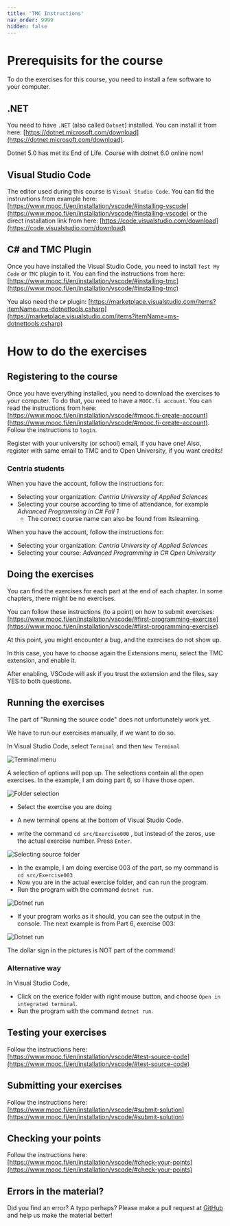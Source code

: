 ```yaml
---
title: 'TMC Instructions'
nav_order: 9999
hidden: false
---
```


# Prerequisits for the course


To do the exercises for this course, you need to install a few software to your computer.

## .NET
You need to have `.NET` (also called `Dotnet`) installed. You can install it from here: [https://dotnet.microsoft.com/download](https://dotnet.microsoft.com/download). 

<Note>Dotnet 5.0 has met its End of Life. Course with dotnet 6.0 online now!</Note>

## Visual Studio Code

The editor used during this course is `Visual Studio Code`. You can fid the instruvtions from example here: [https://www.mooc.fi/en/installation/vscode/#installing-vscode](https://www.mooc.fi/en/installation/vscode/#installing-vscode) or the direct installation link from here: [https://code.visualstudio.com/download](https://code.visualstudio.com/download)

## C# and TMC Plugin

Once you have installed the Visual Studio Code, you need to install `Test My Code` or `TMC` plugin to it. You can find the instructions from here: [https://www.mooc.fi/en/installation/vscode/#installing-tmc](https://www.mooc.fi/en/installation/vscode/#installing-tmc)

You also need the `C#` plugin: [https://marketplace.visualstudio.com/items?itemName=ms-dotnettools.csharp](https://marketplace.visualstudio.com/items?itemName=ms-dotnettools.csharp)


# How to do the exercises

## Registering to the course

Once you have everything installed, you need to download the exercises to your computer. To do that, you need to have a `MOOC.fi account`. You can read the instructions from here: [https://www.mooc.fi/en/installation/vscode/#mooc.fi-create-account](https://www.mooc.fi/en/installation/vscode/#mooc.fi-create-account). Follow the instructions to `login`.

<Note>
Register with your university (or school) email, if you have one!
Also, register with same email to TMC and to Open University, if you want credits!
</Note>

### Centria students

When you have the account, follow the instructions for:
- Selecting your organization: *Centria University of Applied Sciences*
- Selecting your course according to time of attendance, for example *Advanced Programming in C# Fall 1*
    - The correct course name can also be found from Itslearning.


When you have the account, follow the instructions for:
- Selecting your organization: *Centria University of Applied Sciences*
- Selecting your course: *Advanced Programming in C# Open University*


## Doing the exercises

You can find the exercises for each part at the end of each chapter. In some chapters, there might be no exercises.

You can follow these instructions (to a point) on how to submit exercises: 
[https://www.mooc.fi/en/installation/vscode/#first-programming-exercise](https://www.mooc.fi/en/installation/vscode/#first-programming-exercise)

<Note>
At this point, you might encounter a bug, and the exercises do not show up.

In this case, you have to choose again the Extensions menu, select the TMC extension, and enable it.

After enabling, VSCode will ask if you trust the extension and the files, say YES to both questions.
</Note>

## Running the exercises

<Note>
The part of "Running the source code" does not unfortunately work yet.

We have to run our exercises manually, if we want to do so.
</Note>

In Visual Studio Code, select `Terminal` and then `New Terminal`

![Terminal menu](https://github.com/centria/advanced-csharp/raw/master/src/images/new-terminal.png)

A selection of options will pop up. The selections contain all the open exercises. In the example, I am doing part 6, so I have those open.

![Folder selection](https://github.com/centria/advanced-csharp/raw/master/src/images/select-folder.png)

* Select the exercise you are doing
* A new terminal opens at the bottom of Visual Studio Code.

* write the command `cd src/Exercise000` , but instead of the zeros, use the actual exercise number. Press `Enter`.

![Selecting source folder](https://github.com/centria/advanced-csharp/raw/master/src/images/exercise003.png)

* In the example, I am doing exercise 003 of the part, so my command is `cd src/Exercise003`
* Now you are in the actual exercise folder, and can run the program.
* Run the program with the command `dotnet run`. 

![Dotnet run](https://github.com/centria/advanced-csharp/raw/master/src/images/dotnet-run.png)

* If your program works as it should, you can see the output in the console. The next example is from Part 6, exercise 003:

![Dotnet run](https://github.com/centria/advanced-csharp/raw/master/src/images/dotnet-print.png)

<Note>The dollar sign in the pictures is NOT part of the command! </Note>

### Alternative way

In Visual Studio Code,
* Click on the exerice folder with right mouse button, and choose `Open in integrated terminal`.
* Run the program with the command `dotnet run`.

## Testing your exercises

Follow the instructions here: [https://www.mooc.fi/en/installation/vscode/#test-source-code](https://www.mooc.fi/en/installation/vscode/#test-source-code)

## Submitting your exercises

Follow the instructions here: [https://www.mooc.fi/en/installation/vscode/#submit-solution](https://www.mooc.fi/en/installation/vscode/#submit-solution)

## Checking your points

Follow the instructions here: [https://www.mooc.fi/en/installation/vscode/#check-your-points](https://www.mooc.fi/en/installation/vscode/#check-your-points)

## Errors in the material?

Did you find an error? A typo perhaps? Please make a pull request at [GitHub](https://github.com/centria/advanced-csharp/tree/master/src/content) and help us make the material better!